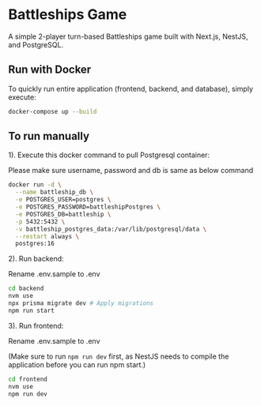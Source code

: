 # Battleships Game

A simple 2-player turn-based Battleships game built with Next.js, NestJS, and PostgreSQL.

## Run with Docker

To quickly run entire application (frontend, backend, and database), simply execute:

```bash
docker-compose up --build
```

## To run manually

1). Execute this docker command to pull Postgresql container:

Please make sure username, password and db is same as below command

```bash
docker run -d \
  --name battleship_db \
  -e POSTGRES_USER=postgres \
  -e POSTGRES_PASSWORD=battleshipPostgres \
  -e POSTGRES_DB=battleship \
  -p 5432:5432 \
  -v battleship_postgres_data:/var/lib/postgresql/data \
  --restart always \
  postgres:16
  ```
2). Run backend:

Rename .env.sample to .env

```bash
cd backend
nvm use
npx prisma migrate dev # Apply migrations
npm run start
```

3). Run frontend:

Rename .env.sample to .env

(Make sure to run `npm run dev` first, as NestJS needs to compile the application before you can run npm start.)
```bash
cd frontend
nvm use
npm run dev
```
